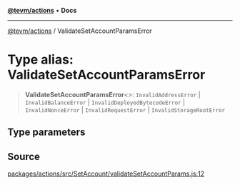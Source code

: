 [**@tevm/actions**](../README.md) • **Docs**

***

[@tevm/actions](../globals.md) / ValidateSetAccountParamsError

# Type alias: ValidateSetAccountParamsError

> **ValidateSetAccountParamsError**\<\>: `InvalidAddressError` \| `InvalidBalanceError` \| `InvalidDeployedBytecodeError` \| `InvalidNonceError` \| `InvalidRequestError` \| `InvalidStorageRootError`

## Type parameters

## Source

[packages/actions/src/SetAccount/validateSetAccountParams.js:12](https://github.com/evmts/tevm-monorepo/blob/main/packages/actions/src/SetAccount/validateSetAccountParams.js#L12)
